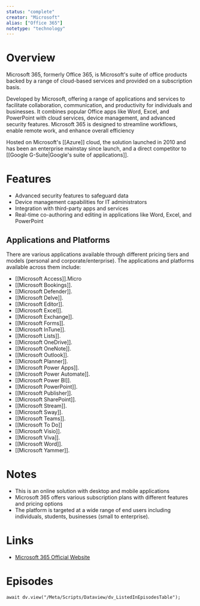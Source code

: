 ```yaml
---
status: "complete"
creator: "Microsoft"
alias: ["Office 365"]
notetype: "technology"
---
```

# Overview
Microsoft 365, formerly Office 365, is Microsoft's suite of office products backed by a range of cloud-based services and provided on a subscription basis. 

Developed by Microsoft, offering a range of applications and services to facilitate collaboration, communication, and productivity for individuals and businesses. It combines popular Office apps like Word, Excel, and PowerPoint with cloud services, device management, and advanced security features. Microsoft 365 is designed to streamline workflows, enable remote work, and enhance overall efficiency 

Hosted on Microsoft's [[Azure]] cloud, the solution launched in 2010 and has been an enterprise mainstay since launch, and a direct competitor to [[Google G-Suite|Google's suite of applications]].

# Features
- Advanced security features to safeguard data
- Device management capabilities for IT administrators
- Integration with third-party apps and services
- Real-time co-authoring and editing in applications like Word, Excel, and PowerPoint

## Applications and Platforms
There are various applications available through different pricing tiers and models (personal and corporate/enterprise). The applications and platforms available across them include:

- [[Microsoft Access]].Micro
- [[Microsoft Bookings]].
- [[Microsoft Defender]].
- [[Microsoft Delve]].
- [[Microsoft Editor]].
- [[Microsoft Excel]].
- [[Microsoft Exchange]].
- [[Microsoft Forms]].
- [[Microsoft InTune]].
- [[Microsoft Lists]].
- [[Microsoft OneDrive]].
- [[Microsoft OneNote]].
- [[Microsoft Outlook]].
- [[Microsoft Planner]].
- [[Microsoft Power Apps]].
- [[Microsoft Power Automate]].
- [[Microsoft Power BI]].
- [[Microsoft PowerPoint]].
- [[Microsoft Publisher]].
- [[Microsoft SharePoint]].
- [[Microsoft Stream]].
- [[Microsoft Sway]].
- [[Microsoft Teams]].
- [[Microsoft To Do]]
- [[Microsoft Visio]].
- [[Microsoft Viva]].
- [[Microsoft Word]].
- [[Microsoft Yammer]].

# Notes
- This is an online solution with desktop and mobile applications
- Microsoft 365 offers various subscription plans with different features and pricing options
- The platform is targeted at a wide range of end users including individuals, students, businesses (small to enterprise).

# Links
- [Microsoft 365 Official Website](https://www.office.com)

# Episodes
```dataviewjs
await dv.view("/Meta/Scripts/Dataview/dv_ListedInEpisodesTable");
```
